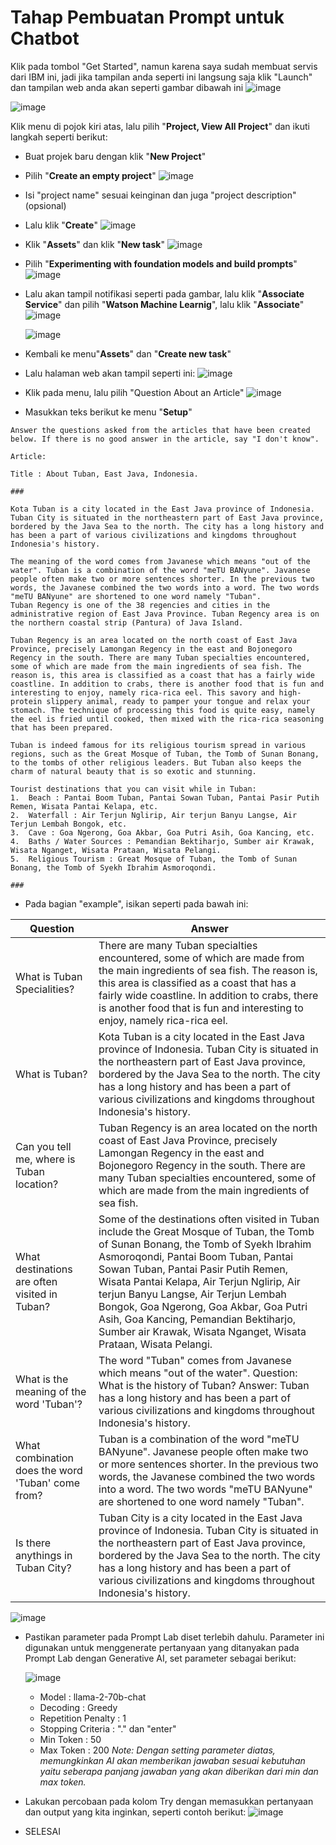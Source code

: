 # Tahap Pembuatan Prompt untuk Chatbot

Klik pada tombol "Get Started", namun karena saya sudah membuat servis dari IBM ini, jadi jika tampilan anda seperti ini langsung saja klik "Launch" dan tampilan web anda akan seperti gambar dibawah ini
![image](https://github.com/mslthn/Build-Generative-Virtual-Assistant-IBM-Watsonx/assets/75915809/bb33f944-59f0-4d8a-ae69-a15d34f42b53)

![image](https://github.com/mslthn/Build-Generative-Virtual-Assistant-IBM-Watsonx/assets/75915809/86b418c8-072b-4180-9175-bc2c5b83101c)

Klik menu di pojok kiri atas, lalu pilih "**Project, View All Project**" dan ikuti langkah seperti berikut:
* Buat projek baru dengan klik "**New Project**"
* Pilih "**Create an empty project**"
  ![image](https://github.com/mslthn/Build-Generative-Virtual-Assistant-IBM-Watsonx/assets/75915809/a54a5b28-3117-4e8f-9530-1d8136901809)

* Isi "project name" sesuai keinginan dan juga "project description" (opsional)
* Lalu klik "**Create**"
  ![image](https://github.com/mslthn/Build-Generative-Virtual-Assistant-IBM-Watsonx/assets/75915809/7ca9f151-b55a-49e6-a3f8-8a59c46fd8fa)

* Klik "**Assets**" dan klik "**New task**"
  ![image](https://github.com/mslthn/Build-Generative-Virtual-Assistant-IBM-Watsonx/assets/75915809/5616fa6b-89a2-4678-9e00-b643da88e77c)

* Pilih "**Experimenting with foundation models and build prompts**"
  ![image](https://github.com/mslthn/Build-Generative-Virtual-Assistant-IBM-Watsonx/assets/75915809/85b1ee94-5bfb-4f76-b8fc-fccd17412e50)

* Lalu akan tampil notifikasi seperti pada gambar, lalu klik "**Associate Service**" dan pilih "**Watson Machine Learnig**", lalu klik "**Associate**"
  ![image](https://github.com/mslthn/Build-Generative-Virtual-Assistant-IBM-Watsonx/assets/75915809/3de091cb-aa91-4e32-a4b3-2ec238ab5444)

  ![image](https://github.com/mslthn/Build-Generative-Virtual-Assistant-IBM-Watsonx/assets/75915809/0d554fcb-ed68-4a69-a399-dd1a67c56cc3)

* Kembali ke menu"**Assets**" dan "**Create new task**"
* Lalu halaman web akan tampil seperti ini:
  ![image](https://github.com/mslthn/Build-Generative-Virtual-Assistant-IBM-Watsonx/assets/75915809/61f19b35-f18e-4747-8c38-5e8280c40b5f)

* Klik pada menu, lalu pilih "Question About an Article"
  ![image](https://github.com/mslthn/Build-Generative-Virtual-Assistant-IBM-Watsonx/assets/75915809/0acdf35a-1ee9-45c4-b0f3-0071b45f68a8)


* Masukkan teks berikut ke menu "**Setup**"
```
Answer the questions asked from the articles that have been created below. If there is no good answer in the article, say "I don't know".

Article: 

Title : About Tuban, East Java, Indonesia.

###

Kota Tuban is a city located in the East Java province of Indonesia. Tuban City is situated in the northeastern part of East Java province, bordered by the Java Sea to the north. The city has a long history and has been a part of various civilizations and kingdoms throughout Indonesia's history.

The meaning of the word comes from Javanese which means "out of the water". Tuban is a combination of the word "meTU BANyune". Javanese people often make two or more sentences shorter. In the previous two words, the Javanese combined the two words into a word. The two words "meTU BANyune" are shortened to one word namely "Tuban".
Tuban Regency is one of the 38 regencies and cities in the administrative region of East Java Province. Tuban Regency area is on the northern coastal strip (Pantura) of Java Island.

Tuban Regency is an area located on the north coast of East Java Province, precisely Lamongan Regency in the east and Bojonegoro Regency in the south. There are many Tuban specialties encountered, some of which are made from the main ingredients of sea fish. The reason is, this area is classified as a coast that has a fairly wide coastline. In addition to crabs, there is another food that is fun and interesting to enjoy, namely rica-rica eel. This savory and high-protein slippery animal, ready to pamper your tongue and relax your stomach. The technique of processing this food is quite easy, namely the eel is fried until cooked, then mixed with the rica-rica seasoning that has been prepared.

Tuban is indeed famous for its religious tourism spread in various regions, such as the Great Mosque of Tuban, the Tomb of Sunan Bonang, to the tombs of other religious leaders. But Tuban also keeps the charm of natural beauty that is so exotic and stunning.

Tourist destinations that you can visit while in Tuban: 
1.	Beach : Pantai Boom Tuban, Pantai Sowan Tuban, Pantai Pasir Putih Remen, Wisata Pantai Kelapa, etc.
2.	Waterfall : Air Terjun Nglirip, Air terjun Banyu Langse, Air Terjun Lembah Bongok, etc.
3.	Cave : Goa Ngerong, Goa Akbar, Goa Putri Asih, Goa Kancing, etc.
4.	Baths / Water Sources : Pemandian Bektiharjo, Sumber air Krawak, Wisata Nganget, Wisata Prataan, Wisata Pelangi.
5.	Religious Tourism : Great Mosque of Tuban, the Tomb of Sunan Bonang, the Tomb of Syekh Ibrahim Asmoroqondi.

###
```
* Pada bagian "example", isikan seperti pada bawah ini:
  
| Question                   | Answer                                                                                                                                |
|----------------------------|---------------------------------------------------------------------------------------------------------------------------------------|
| What is Tuban Specialities?       | There are many Tuban specialties encountered, some of which are made from the main ingredients of sea fish. The reason is, this area is classified as a coast that has a fairly wide coastline. In addition to crabs, there is another food that is fun and interesting to enjoy, namely rica-rica eel. |
| What is Tuban? | Kota Tuban is a city located in the East Java province of Indonesia. Tuban City is situated in the northeastern part of East Java province, bordered by the Java Sea to the north. The city has a long history and has been a part of various civilizations and kingdoms throughout Indonesia's history. |
| Can you tell me, where is Tuban location? | Tuban Regency is an area located on the north coast of East Java Province, precisely Lamongan Regency in the east and Bojonegoro Regency in the south. There are many Tuban specialties encountered, some of which are made from the main ingredients of sea fish. |
| What destinations are often visited in Tuban? | Some of the destinations often visited in Tuban include the Great Mosque of Tuban, the Tomb of Sunan Bonang, the Tomb of Syekh Ibrahim Asmoroqondi, Pantai Boom Tuban, Pantai Sowan Tuban, Pantai Pasir Putih Remen, Wisata Pantai Kelapa, Air Terjun Nglirip, Air terjun Banyu Langse, Air Terjun Lembah Bongok, Goa Ngerong, Goa Akbar, Goa Putri Asih, Goa Kancing, Pemandian Bektiharjo, Sumber air Krawak, Wisata Nganget, Wisata Prataan, Wisata Pelangi. |
| What is the meaning of the word 'Tuban'? | The word "Tuban" comes from Javanese which means "out of the water". Question: What is the history of Tuban? Answer: Tuban has a long history and has been a part of various civilizations and kingdoms throughout Indonesia's history. |
| What combination does the word 'Tuban' come from? | Tuban is a combination of the word "meTU BANyune". Javanese people often make two or more sentences shorter. In the previous two words, the Javanese combined the two words into a word. The two words "meTU BANyune" are shortened to one word namely "Tuban". |
| Is there anythings in Tuban City? | Tuban City is a city located in the East Java province of Indonesia. Tuban City is situated in the northeastern part of East Java province, bordered by the Java Sea to the north. The city has a long history and has been a part of various civilizations and kingdoms throughout Indonesia's history. |

![image](https://github.com/mslthn/Pembuatan-ViTu-Chatbot-dengan-Generative-AI-WatsonX-dan-Watson-Assistant/assets/145754405/8831d545-13db-4c64-9ec5-7524fed3945c)

* Pastikan parameter pada Prompt Lab diset terlebih dahulu. Parameter ini digunakan untuk menggenerate pertanyaan yang ditanyakan pada Prompt Lab dengan Generative AI, set parameter sebagai berikut:

  ![image](https://github.com/mslthn/Pembuatan-ViTu-Chatbot-dengan-Generative-AI-WatsonX-dan-Watson-Assistant/assets/145754405/42b4ae7d-4caa-49ba-8a28-3202129a5fbb)
  - Model : llama-2-70b-chat
  - Decoding : Greedy
  - Repetition Penalty : 1
  - Stopping Criteria : "." dan "enter"
  - Min Token : 50
  - Max Token : 200
_Note: Dengan setting parameter diatas, memungkinkan AI akan memberikan jawaban sesuai kebutuhan yaitu seberapa panjang jawaban yang akan diberikan dari min dan max token._

* Lakukan percobaan pada kolom Try dengan memasukkan pertanyaan dan output yang kita inginkan, seperti contoh berikut:
  ![image](https://github.com/mslthn/Pembuatan-ViTu-Chatbot-dengan-Generative-AI-WatsonX-dan-Watson-Assistant/assets/145754405/ef59af2f-c3d1-44c8-9ca0-a4891f4d0694)

* SELESAI

  
